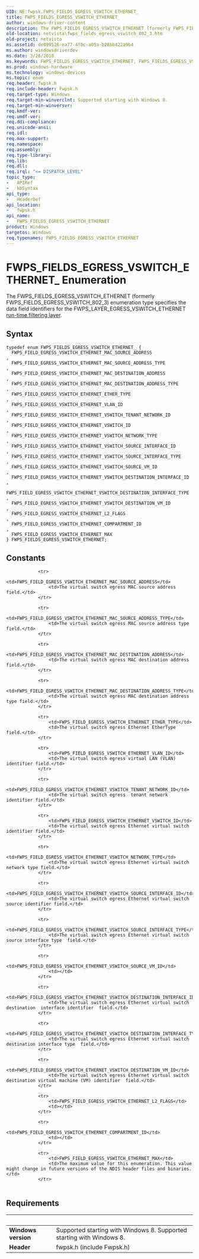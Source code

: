 ```yaml
---
UID: NE:fwpsk.FWPS_FIELDS_EGRESS_VSWITCH_ETHERNET_
title: FWPS_FIELDS_EGRESS_VSWITCH_ETHERNET_
author: windows-driver-content
description: The FWPS_FIELDS_EGRESS_VSWITCH_ETHERNET (formerly FWPS_FIELDS_EGRESS_VSWITCH_802_3) enumeration type specifies the data field identifiers for the FWPS_LAYER_EGRESS_VSWITCH_ETHERNET run-time filtering layer.
old-location: netvista\fwps_fields_egress_vswitch_802_3.htm
old-project: netvista
ms.assetid: de899526-ea77-4f0c-a05a-b28bb422a9b4
ms.author: windowsdriverdev
ms.date: 3/26/2018
ms.keywords: FWPS_FIELDS_EGRESS_VSWITCH_ETHERNET, FWPS_FIELDS_EGRESS_VSWITCH_ETHERNET enumeration [Network Drivers Starting with Windows Vista], FWPS_FIELDS_EGRESS_VSWITCH_ETHERNET_, FWPS_FIELD_EGRESS_VSWITCH_ETHERNET_ETHER_TYPE, FWPS_FIELD_EGRESS_VSWITCH_ETHERNET_FLAGS, FWPS_FIELD_EGRESS_VSWITCH_ETHERNET_MAC_DESTINATION_ADDRESS, FWPS_FIELD_EGRESS_VSWITCH_ETHERNET_MAC_DESTINATION_ADDRESS_TYPE, FWPS_FIELD_EGRESS_VSWITCH_ETHERNET_MAC_SOURCE_ADDRESS, FWPS_FIELD_EGRESS_VSWITCH_ETHERNET_MAC_SOURCE_ADDRESS_TYPE, FWPS_FIELD_EGRESS_VSWITCH_ETHERNET_MAX, FWPS_FIELD_EGRESS_VSWITCH_ETHERNET_VLAN_ID, FWPS_FIELD_EGRESS_VSWITCH_ETHERNET_VSWITCH_DESTINATION_INTERFACE_ID, FWPS_FIELD_EGRESS_VSWITCH_ETHERNET_VSWITCH_DESTINATION_INTERFACE_TYPE, FWPS_FIELD_EGRESS_VSWITCH_ETHERNET_VSWITCH_DESTINATION_VM_ID, FWPS_FIELD_EGRESS_VSWITCH_ETHERNET_VSWITCH_ID, FWPS_FIELD_EGRESS_VSWITCH_ETHERNET_VSWITCH_NETWORK_TYPE, FWPS_FIELD_EGRESS_VSWITCH_ETHERNET_VSWITCH_SOURCE_INTERFACE_ID, FWPS_FIELD_EGRESS_VSWITCH_ETHERNET_VSWITCH_SOURCE_INTERFACE_TYPE, FWPS_FIELD_EGRESS_VSWITCH_ETHERNET_VSWITCH_TENANT_NETWORK_ID, fwpsk/FWPS_FIELDS_EGRESS_VSWITCH_ETHERNET, fwpsk/FWPS_FIELD_EGRESS_VSWITCH_ETHERNET_ETHER_TYPE, fwpsk/FWPS_FIELD_EGRESS_VSWITCH_ETHERNET_FLAGS, fwpsk/FWPS_FIELD_EGRESS_VSWITCH_ETHERNET_MAC_DESTINATION_ADDRESS, fwpsk/FWPS_FIELD_EGRESS_VSWITCH_ETHERNET_MAC_DESTINATION_ADDRESS_TYPE, fwpsk/FWPS_FIELD_EGRESS_VSWITCH_ETHERNET_MAC_SOURCE_ADDRESS, fwpsk/FWPS_FIELD_EGRESS_VSWITCH_ETHERNET_MAC_SOURCE_ADDRESS_TYPE, fwpsk/FWPS_FIELD_EGRESS_VSWITCH_ETHERNET_MAX, fwpsk/FWPS_FIELD_EGRESS_VSWITCH_ETHERNET_VLAN_ID, fwpsk/FWPS_FIELD_EGRESS_VSWITCH_ETHERNET_VSWITCH_DESTINATION_INTERFACE_ID, fwpsk/FWPS_FIELD_EGRESS_VSWITCH_ETHERNET_VSWITCH_DESTINATION_INTERFACE_TYPE, fwpsk/FWPS_FIELD_EGRESS_VSWITCH_ETHERNET_VSWITCH_DESTINATION_VM_ID, fwpsk/FWPS_FIELD_EGRESS_VSWITCH_ETHERNET_VSWITCH_ID, fwpsk/FWPS_FIELD_EGRESS_VSWITCH_ETHERNET_VSWITCH_NETWORK_TYPE, fwpsk/FWPS_FIELD_EGRESS_VSWITCH_ETHERNET_VSWITCH_SOURCE_INTERFACE_ID, fwpsk/FWPS_FIELD_EGRESS_VSWITCH_ETHERNET_VSWITCH_SOURCE_INTERFACE_TYPE, fwpsk/FWPS_FIELD_EGRESS_VSWITCH_ETHERNET_VSWITCH_TENANT_NETWORK_ID, netvista.fwps_fields_egress_vswitch_802_3
ms.prod: windows-hardware
ms.technology: windows-devices
ms.topic: enum
req.header: fwpsk.h
req.include-header: Fwpsk.h
req.target-type: Windows
req.target-min-winverclnt: Supported starting with Windows 8.
req.target-min-winversvr: 
req.kmdf-ver: 
req.umdf-ver: 
req.ddi-compliance: 
req.unicode-ansi: 
req.idl: 
req.max-support: 
req.namespace: 
req.assembly: 
req.type-library: 
req.lib: 
req.dll: 
req.irql: "<= DISPATCH_LEVEL"
topic_type:
-	APIRef
-	kbSyntax
api_type:
-	HeaderDef
api_location:
-	fwpsk.h
api_name:
-	FWPS_FIELDS_EGRESS_VSWITCH_ETHERNET
product: Windows
targetos: Windows
req.typenames: FWPS_FIELDS_EGRESS_VSWITCH_ETHERNET
---
```


# FWPS_FIELDS_EGRESS_VSWITCH_ETHERNET_ Enumeration
The FWPS_FIELDS_EGRESS_VSWITCH_ETHERNET (formerly FWPS_FIELDS_EGRESS_VSWITCH_802_3) enumeration type specifies the data field identifiers for the
  FWPS_LAYER_EGRESS_VSWITCH_ETHERNET 
  <a href="https://msdn.microsoft.com/en-us/library/windows/desktop/aa366492">run-time filtering layer</a>.

## Syntax
```
typedef enum FWPS_FIELDS_EGRESS_VSWITCH_ETHERNET_ {
  FWPS_FIELD_EGRESS_VSWITCH_ETHERNET_MAC_SOURCE_ADDRESS                  ,
  FWPS_FIELD_EGRESS_VSWITCH_ETHERNET_MAC_SOURCE_ADDRESS_TYPE             ,
  FWPS_FIELD_EGRESS_VSWITCH_ETHERNET_MAC_DESTINATION_ADDRESS             ,
  FWPS_FIELD_EGRESS_VSWITCH_ETHERNET_MAC_DESTINATION_ADDRESS_TYPE        ,
  FWPS_FIELD_EGRESS_VSWITCH_ETHERNET_ETHER_TYPE                          ,
  FWPS_FIELD_EGRESS_VSWITCH_ETHERNET_VLAN_ID                             ,
  FWPS_FIELD_EGRESS_VSWITCH_ETHERNET_VSWITCH_TENANT_NETWORK_ID           ,
  FWPS_FIELD_EGRESS_VSWITCH_ETHERNET_VSWITCH_ID                          ,
  FWPS_FIELD_EGRESS_VSWITCH_ETHERNET_VSWITCH_NETWORK_TYPE                ,
  FWPS_FIELD_EGRESS_VSWITCH_ETHERNET_VSWITCH_SOURCE_INTERFACE_ID         ,
  FWPS_FIELD_EGRESS_VSWITCH_ETHERNET_VSWITCH_SOURCE_INTERFACE_TYPE       ,
  FWPS_FIELD_EGRESS_VSWITCH_ETHERNET_VSWITCH_SOURCE_VM_ID                ,
  FWPS_FIELD_EGRESS_VSWITCH_ETHERNET_VSWITCH_DESTINATION_INTERFACE_ID    ,
  FWPS_FIELD_EGRESS_VSWITCH_ETHERNET_VSWITCH_DESTINATION_INTERFACE_TYPE  ,
  FWPS_FIELD_EGRESS_VSWITCH_ETHERNET_VSWITCH_DESTINATION_VM_ID           ,
  FWPS_FIELD_EGRESS_VSWITCH_ETHERNET_L2_FLAGS                            ,
  FWPS_FIELD_EGRESS_VSWITCH_ETHERNET_COMPARTMENT_ID                      ,
  FWPS_FIELD_EGRESS_VSWITCH_ETHERNET_MAX
} FWPS_FIELDS_EGRESS_VSWITCH_ETHERNET;
```

## Constants

<table>
            
                <tr>
                    <td>FWPS_FIELD_EGRESS_VSWITCH_ETHERNET_MAC_SOURCE_ADDRESS</td>
                    <td>The virtual switch egress MAC source address field.</td>
                </tr>
            
                <tr>
                    <td>FWPS_FIELD_EGRESS_VSWITCH_ETHERNET_MAC_SOURCE_ADDRESS_TYPE</td>
                    <td>The virtual switch egress MAC source address type field.</td>
                </tr>
            
                <tr>
                    <td>FWPS_FIELD_EGRESS_VSWITCH_ETHERNET_MAC_DESTINATION_ADDRESS</td>
                    <td>The virtual switch egress MAC destination address field.</td>
                </tr>
            
                <tr>
                    <td>FWPS_FIELD_EGRESS_VSWITCH_ETHERNET_MAC_DESTINATION_ADDRESS_TYPE</td>
                    <td>The virtual switch egress MAC destination address type field.</td>
                </tr>
            
                <tr>
                    <td>FWPS_FIELD_EGRESS_VSWITCH_ETHERNET_ETHER_TYPE</td>
                    <td>The virtual switch egress Ethernet EtherType field.</td>
                </tr>
            
                <tr>
                    <td>FWPS_FIELD_EGRESS_VSWITCH_ETHERNET_VLAN_ID</td>
                    <td>The virtual switch egress virtual LAN (VLAN) identifier field.</td>
                </tr>
            
                <tr>
                    <td>FWPS_FIELD_EGRESS_VSWITCH_ETHERNET_VSWITCH_TENANT_NETWORK_ID</td>
                    <td>The virtual switch egress  tenant network identifier field.</td>
                </tr>
            
                <tr>
                    <td>FWPS_FIELD_EGRESS_VSWITCH_ETHERNET_VSWITCH_ID</td>
                    <td>The virtual switch egress Ethernet virtual switch identifier field.</td>
                </tr>
            
                <tr>
                    <td>FWPS_FIELD_EGRESS_VSWITCH_ETHERNET_VSWITCH_NETWORK_TYPE</td>
                    <td>The virtual switch egress Ethernet virtual switch network type field.</td>
                </tr>
            
                <tr>
                    <td>FWPS_FIELD_EGRESS_VSWITCH_ETHERNET_VSWITCH_SOURCE_INTERFACE_ID</td>
                    <td>The virtual switch egress Ethernet virtual switch source identifier field.</td>
                </tr>
            
                <tr>
                    <td>FWPS_FIELD_EGRESS_VSWITCH_ETHERNET_VSWITCH_SOURCE_INTERFACE_TYPE</td>
                    <td>The virtual switch egress Ethernet virtual switch source interface type  field.</td>
                </tr>
            
                <tr>
                    <td>FWPS_FIELD_EGRESS_VSWITCH_ETHERNET_VSWITCH_SOURCE_VM_ID</td>
                    <td></td>
                </tr>
            
                <tr>
                    <td>FWPS_FIELD_EGRESS_VSWITCH_ETHERNET_VSWITCH_DESTINATION_INTERFACE_ID</td>
                    <td>The virtual switch egress Ethernet virtual switch destination  interface identifier  field.</td>
                </tr>
            
                <tr>
                    <td>FWPS_FIELD_EGRESS_VSWITCH_ETHERNET_VSWITCH_DESTINATION_INTERFACE_TYPE</td>
                    <td>The virtual switch egress Ethernet virtual switch destination interface type  field.</td>
                </tr>
            
                <tr>
                    <td>FWPS_FIELD_EGRESS_VSWITCH_ETHERNET_VSWITCH_DESTINATION_VM_ID</td>
                    <td>The virtual switch egress Ethernet virtual switch destination virtual machine (VM) identifier  field.</td>
                </tr>
            
                <tr>
                    <td>FWPS_FIELD_EGRESS_VSWITCH_ETHERNET_L2_FLAGS</td>
                    <td></td>
                </tr>
            
                <tr>
                    <td>FWPS_FIELD_EGRESS_VSWITCH_ETHERNET_COMPARTMENT_ID</td>
                    <td></td>
                </tr>
            
                <tr>
                    <td>FWPS_FIELD_EGRESS_VSWITCH_ETHERNET_MAX</td>
                    <td>The maximum value for this enumeration. This value might change in future versions of the NDIS header files and binaries.</td>
                </tr>
</table>


## Requirements
| &nbsp; | &nbsp; |
| ---- |:---- |
| **Windows version** | Supported starting with Windows 8. Supported starting with Windows 8. |
| **Header** | fwpsk.h (include Fwpsk.h) |